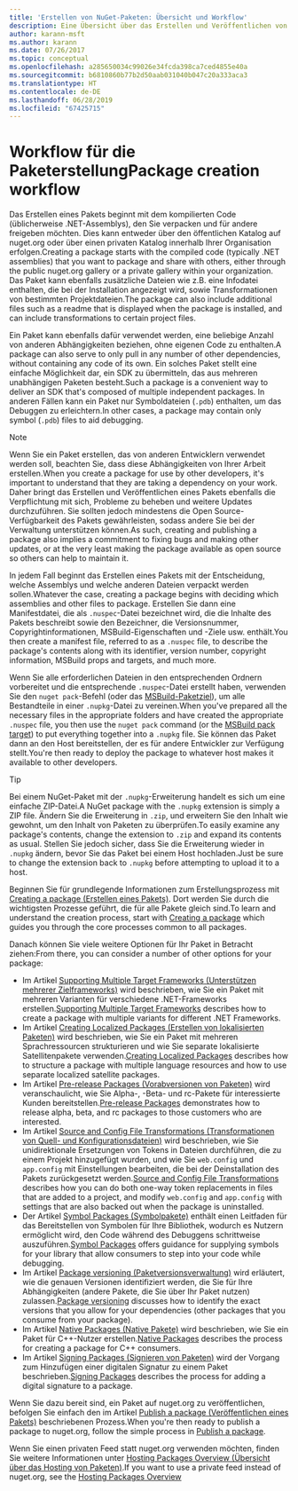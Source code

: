 ```yaml
---
title: 'Erstellen von NuGet-Paketen: Übersicht und Workflow'
description: Eine Übersicht über das Erstellen und Veröffentlichen von NuGet-Paketen, die Links zu anderen spezifischen Teilen des Prozesses enthält.
author: karann-msft
ms.author: karann
ms.date: 07/26/2017
ms.topic: conceptual
ms.openlocfilehash: a285650034c99026e34fcda398ca7ced4855e40a
ms.sourcegitcommit: b6810860b77b2d50aab031040b047c20a333aca3
ms.translationtype: HT
ms.contentlocale: de-DE
ms.lasthandoff: 06/28/2019
ms.locfileid: "67425715"
---
```

# <a name="package-creation-workflow"></a><span data-ttu-id="aa0ca-103">Workflow für die Paketerstellung</span><span class="sxs-lookup"><span data-stu-id="aa0ca-103">Package creation workflow</span></span>

<span data-ttu-id="aa0ca-104">Das Erstellen eines Pakets beginnt mit dem kompilierten Code (üblicherweise .NET-Assemblys), den Sie verpacken und für andere freigeben möchten. Dies kann entweder über den öffentlichen Katalog auf nuget.org oder über einen privaten Katalog innerhalb Ihrer Organisation erfolgen.</span><span class="sxs-lookup"><span data-stu-id="aa0ca-104">Creating a package starts with the compiled code (typically .NET assemblies) that you want to package and share with others, either through the public nuget.org gallery or a private gallery within your organization.</span></span> <span data-ttu-id="aa0ca-105">Das Paket kann ebenfalls zusätzliche Dateien wie z.B. eine Infodatei enthalten, die bei der Installation angezeigt wird, sowie Transformationen von bestimmten Projektdateien.</span><span class="sxs-lookup"><span data-stu-id="aa0ca-105">The package can also include additional files such as a readme that is displayed when the package is installed, and can include transformations to certain project files.</span></span>

<span data-ttu-id="aa0ca-106">Ein Paket kann ebenfalls dafür verwendet werden, eine beliebige Anzahl von anderen Abhängigkeiten beziehen, ohne eigenen Code zu enthalten.</span><span class="sxs-lookup"><span data-stu-id="aa0ca-106">A package can also serve to only pull in any number of other dependencies, without containing any code of its own.</span></span> <span data-ttu-id="aa0ca-107">Ein solches Paket stellt eine einfache Möglichkeit dar, ein SDK zu übermitteln, das aus mehreren unabhängigen Paketen besteht.</span><span class="sxs-lookup"><span data-stu-id="aa0ca-107">Such a package is a convenient way to deliver an SDK that's composed of multiple independent packages.</span></span> <span data-ttu-id="aa0ca-108">In anderen Fällen kann ein Paket nur Symboldateien (`.pdb`) enthalten, um das Debuggen zu erleichtern.</span><span class="sxs-lookup"><span data-stu-id="aa0ca-108">In other cases, a package may contain only symbol (`.pdb`) files to aid debugging.</span></span>

> [!Note]
> <span data-ttu-id="aa0ca-109">Wenn Sie ein Paket erstellen, das von anderen Entwicklern verwendet werden soll, beachten Sie, dass diese Abhängigkeiten von Ihrer Arbeit erstellen.</span><span class="sxs-lookup"><span data-stu-id="aa0ca-109">When you create a package for use by other developers, it's important to understand that they are taking a dependency on your work.</span></span> <span data-ttu-id="aa0ca-110">Daher bringt das Erstellen und Veröffentlichen eines Pakets ebenfalls die Verpflichtung mit sich, Probleme zu beheben und weitere Updates durchzuführen. Sie sollten jedoch mindestens die Open Source-Verfügbarkeit des Pakets gewährleisten, sodass andere Sie bei der Verwaltung unterstützen können.</span><span class="sxs-lookup"><span data-stu-id="aa0ca-110">As such, creating and publishing a package also implies a commitment to fixing bugs and making other updates, or at the very least making the package available as open source so others can help to maintain it.</span></span>

<span data-ttu-id="aa0ca-111">In jedem Fall beginnt das Erstellen eines Pakets mit der Entscheidung, welche Assemblys und welche anderen Dateien verpackt werden sollen.</span><span class="sxs-lookup"><span data-stu-id="aa0ca-111">Whatever the case, creating a package begins with deciding which assemblies and other files to package.</span></span> <span data-ttu-id="aa0ca-112">Erstellen Sie dann eine Manifestdatei, die als `.nuspec`-Datei bezeichnet wird, die die Inhalte des Pakets beschreibt sowie den Bezeichner, die Versionsnummer, Copyrightinformationen, MSBuild-Eigenschaften und -Ziele usw. enthält.</span><span class="sxs-lookup"><span data-stu-id="aa0ca-112">You then create a manifest file, referred to as a `.nuspec` file, to describe the package's contents along with its identifier, version number, copyright information, MSBuild props and targets, and much more.</span></span>

<span data-ttu-id="aa0ca-113">Wenn Sie alle erforderlichen Dateien in den entsprechenden Ordnern vorbereitet und die entsprechende `.nuspec`-Datei erstellt haben, verwenden Sie den `nuget pack`-Befehl (oder das [MSBuild-Paketziel](../reference/msbuild-targets.md)), um alle Bestandteile in einer `.nupkg`-Datei zu vereinen.</span><span class="sxs-lookup"><span data-stu-id="aa0ca-113">When you've prepared all the necessary files in the appropriate folders and have created the appropriate `.nuspec` file, you then use the `nuget pack` command (or the [MSBuild pack target](../reference/msbuild-targets.md)) to put everything together into a `.nupkg` file.</span></span> <span data-ttu-id="aa0ca-114">Sie können das Paket dann an den Host bereitstellen, der es für andere Entwickler zur Verfügung stellt.</span><span class="sxs-lookup"><span data-stu-id="aa0ca-114">You're then ready to deploy the package to whatever host makes it available to other developers.</span></span>

> [!Tip]
> <span data-ttu-id="aa0ca-115">Bei einem NuGet-Paket mit der `.nupkg`-Erweiterung handelt es sich um eine einfache ZIP-Datei.</span><span class="sxs-lookup"><span data-stu-id="aa0ca-115">A NuGet package with the `.nupkg` extension is simply a ZIP file.</span></span> <span data-ttu-id="aa0ca-116">Ändern Sie die Erweiterung in `.zip`, und erweitern Sie den Inhalt wie gewohnt, um den Inhalt von Paketen zu überprüfen.</span><span class="sxs-lookup"><span data-stu-id="aa0ca-116">To easily examine any package's contents, change the extension to `.zip` and expand its contents as usual.</span></span> <span data-ttu-id="aa0ca-117">Stellen Sie jedoch sicher, dass Sie die Erweiterung wieder in `.nupkg` ändern, bevor Sie das Paket bei einem Host hochladen.</span><span class="sxs-lookup"><span data-stu-id="aa0ca-117">Just be sure to change the extension back to `.nupkg` before attempting to upload it to a host.</span></span>

<span data-ttu-id="aa0ca-118">Beginnen Sie für grundlegende Informationen zum Erstellungsprozess mit [Creating a package (Erstellen eines Pakets)](../create-packages/creating-a-package.md). Dort werden Sie durch die wichtigsten Prozesse geführt, die für alle Pakete gleich sind.</span><span class="sxs-lookup"><span data-stu-id="aa0ca-118">To learn and understand the creation process, start with [Creating a package](../create-packages/creating-a-package.md) which guides you through the core processes common to all packages.</span></span>

<span data-ttu-id="aa0ca-119">Danach können Sie viele weitere Optionen für Ihr Paket in Betracht ziehen:</span><span class="sxs-lookup"><span data-stu-id="aa0ca-119">From there, you can consider a number of other options for your package:</span></span>

- <span data-ttu-id="aa0ca-120">Im Artikel [Supporting Multiple Target Frameworks (Unterstützen mehrerer Zielframeworks)](../create-packages/supporting-multiple-target-frameworks.md) wird beschrieben, wie Sie ein Paket mit mehreren Varianten für verschiedene .NET-Frameworks erstellen.</span><span class="sxs-lookup"><span data-stu-id="aa0ca-120">[Supporting Multiple Target Frameworks](../create-packages/supporting-multiple-target-frameworks.md) describes how to create a package with multiple variants for different .NET Frameworks.</span></span>
- <span data-ttu-id="aa0ca-121">Im Artikel [Creating Localized Packages (Erstellen von lokalisierten Paketen)](../create-packages/creating-localized-packages.md) wird beschrieben, wie Sie ein Paket mit mehreren Sprachressourcen strukturieren und wie Sie separate lokalisierte Satellitenpakete verwenden.</span><span class="sxs-lookup"><span data-stu-id="aa0ca-121">[Creating Localized Packages](../create-packages/creating-localized-packages.md) describes how to structure a package with multiple language resources and how to use separate localized satellite packages.</span></span>
- <span data-ttu-id="aa0ca-122">Im Artikel [Pre-release Packages (Vorabversionen von Paketen)](../create-packages/prerelease-packages.md) wird veranschaulicht, wie Sie Alpha-, -Beta- und rc-Pakete für interessierte Kunden bereitstellen.</span><span class="sxs-lookup"><span data-stu-id="aa0ca-122">[Pre-release Packages](../create-packages/prerelease-packages.md) demonstrates how to release alpha, beta, and rc packages to those customers who are interested.</span></span>
- <span data-ttu-id="aa0ca-123">Im Artikel [Source and Config File Transformations (Transformationen von Quell- und Konfigurationsdateien)](../create-packages/source-and-config-file-transformations.md) wird beschrieben, wie Sie unidirektionale Ersetzungen von Tokens in Dateien durchführen, die zu einem Projekt hinzugefügt wurden, und wie Sie `web.config` und `app.config` mit Einstellungen bearbeiten, die bei der Deinstallation des Pakets zurückgesetzt werden.</span><span class="sxs-lookup"><span data-stu-id="aa0ca-123">[Source and Config File Transformations](../create-packages/source-and-config-file-transformations.md) describes how you can do both one-way token replacements in files that are added to a project, and modify `web.config` and `app.config` with settings that are also backed out when the package is uninstalled.</span></span>
- <span data-ttu-id="aa0ca-124">Der Artikel [Symbol Packages (Symbolpakete)](../create-packages/symbol-packages-snupkg.md) enthält einen Leitfaden für das Bereitstellen von Symbolen für Ihre Bibliothek, wodurch es Nutzern ermöglicht wird, den Code während des Debuggens schrittweise auszuführen.</span><span class="sxs-lookup"><span data-stu-id="aa0ca-124">[Symbol Packages](../create-packages/symbol-packages-snupkg.md) offers guidance for supplying symbols for your library that allow consumers to step into your code while debugging.</span></span>
- <span data-ttu-id="aa0ca-125">Im Artikel [Package versioning (Paketversionsverwaltung)](../reference/package-versioning.md) wird erläutert, wie die genauen Versionen identifiziert werden, die Sie für Ihre Abhängigkeiten (andere Pakete, die Sie über Ihr Paket nutzen) zulassen.</span><span class="sxs-lookup"><span data-stu-id="aa0ca-125">[Package versioning](../reference/package-versioning.md) discusses how to identify the exact versions that you allow for your dependencies (other packages that you consume from your package).</span></span>
- <span data-ttu-id="aa0ca-126">Im Artikel [Native Packages (Native Pakete)](../create-packages/native-packages.md) wird beschrieben, wie Sie ein Paket für C++-Nutzer erstellen.</span><span class="sxs-lookup"><span data-stu-id="aa0ca-126">[Native Packages](../create-packages/native-packages.md) describes the process for creating a package for C++ consumers.</span></span>
- <span data-ttu-id="aa0ca-127">Im Artikel [Signing Packages (Signieren von Paketen)](../create-packages/sign-a-package.md) wird der Vorgang zum Hinzufügen einer digitalen Signatur zu einem Paket beschrieben.</span><span class="sxs-lookup"><span data-stu-id="aa0ca-127">[Signing Packages](../create-packages/sign-a-package.md) describes the process for adding a digital signature to a package.</span></span>

<span data-ttu-id="aa0ca-128">Wenn Sie dazu bereit sind, ein Paket auf nuget.org zu veröffentlichen, befolgen Sie einfach den im Artikel [Publish a package (Veröffentlichen eines Pakets)](../nuget-org/publish-a-package.md) beschriebenen Prozess.</span><span class="sxs-lookup"><span data-stu-id="aa0ca-128">When you're then ready to publish a package to nuget.org, follow the simple process in [Publish a package](../nuget-org/publish-a-package.md).</span></span>

<span data-ttu-id="aa0ca-129">Wenn Sie einen privaten Feed statt nuget.org verwenden möchten, finden Sie weitere Informationen unter [Hosting Packages Overview (Übersicht über das Hosting von Paketen)](../hosting-packages/overview.md).</span><span class="sxs-lookup"><span data-stu-id="aa0ca-129">If you want to use a private feed instead of nuget.org, see the [Hosting Packages Overview](../hosting-packages/overview.md)</span></span>
